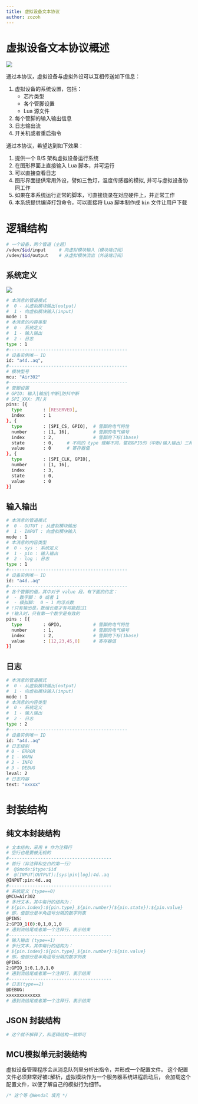 ```yaml
---
title: 虚拟设备文本协议
author: zozoh
---
```


# 虚拟设备文本协议概述

![](concept-overview.png)

通过本协议，虚拟设备与虚拟外设可以互相传送如下信息：

1. 虚拟设备的系统设置，包括：
   - 芯片类型
   - 各个管脚设置
   - Lua 源文件
2. 每个管脚的输入输出信息
3. 日志输出流
4. 开关机或者重启指令

通过本协议，希望达到如下效果：

1. 提供一个 B/S 架构虚拟设备运行系统
2. 在图形界面上直接输入 Lua 脚本，并可运行
3. 可以直接查看日志
4. 图形界面提供常用外设，譬如三色灯，温度传感器的模拟, 并可与虚拟设备协同工作
5. 如果在本系统运行正常的脚本，可直接烧录在对应硬件上，并正常工作
6. 本系统提供编译打包命令，可以直接将 Lua 脚本制作成 `bin` 文件让用户下载

# 逻辑结构

```bash
# 一个设备，两个管道（主题）
/vdev/$id/input     # 向虚拟模块输入（模块端订阅）
/vdev/$id/output    # 从虚拟模块流出（外设端订阅）
```

## 系统定义

![](chip-air302.png)

```bash
# 本消息的管道模式
#  0 - 从虚拟模块输出(output)
#  1 - 向虚拟模块输入(input)
mode : 1
# 本消息的内容类型
#  0 - 系统定义
#  1 - 输入输出
#  2 - 日志
type : 1
#---------------------------------------------
# 设备实例唯一 ID
id: "a4d..aq",
#---------------------------------------------
# 模块型号
mcu: "Air302"
#---------------------------------------------
# 管脚设置
# GPIO: 输入|输出|中断|防抖中断
# SPI_XXX: 开/关
pins: [{
  type        : [RESERVED],
  index       : 1
}, {
  type        : [SPI_CS, GPIO],  # 管脚的电气特性
  number      : [1, 16],         # 管脚的电气编号
  index       : 2,               # 管脚的下标(1base)
  state       : 0,     # 不同的 type 理解不同，譬如GPIO的（中断/输入输出）三种状态
  value       : 0      # 寄存器值
}, {
  type        : [SPI_CLK, GPIO],
  number      : [1, 16],
  index       : 3,
  state       : 0,
  value       : 0
}]
```

## 输入输出

```bash
# 本消息的管道模式
#  0 - OUTUT : 从虚拟模块输出
#  1 - INPUT : 向虚拟模块输入
mode : 1
# 本消息的内容类型
#  0 - sys : 系统定义
#  1 - pin : 输入输出
#  2 - log : 日志
type : 1
#---------------------------------------------
# 设备实例唯一 ID
id: "a4d..aq"
#---------------------------------------------
# 各个管脚的值，其中对于 value 段，有下面的约定：
#  - 数字脚： 0 或者 1
#  - 模拟脚:  0 ~ 1 的浮点数
# !只有输出是，数组长度才有可能超过1
# !输入时，只有第一个数字是有效的
pins : [{
  type        : GPIO,            # 管脚的电气特性
  number      : 1,               # 管脚的电气编号
  index       : 2,               # 管脚的下标(1base)
  value       : [12,23,45,0]     # 寄存器值
}]
```


## 日志

```bash
# 本消息的管道模式
#  0 - 从虚拟模块输出(output)
#  1 - 向虚拟模块输入(input)
mode : 1
# 本消息的内容类型
#  0 - 系统定义
#  1 - 输入输出
#  2 - 日志
type : 2
#---------------------------------------------
# 设备实例唯一 ID
id: "a4d..aq"
# 日志级别
# 0 - ERROR
# 1 - WARN
# 2 - INFO
# 3 - DEBUG
leval: 2
# 日志内容
text: "xxxxx"
```

# 封装结构

## 纯文本封装结构

```bash
# 文本结构，采用 # 作为注释行
# 空行也是要被无视的
#---------------------------------------
# 首行（非注释和空白的第一行）
#  @$mode:$type:$id
#  @(INPUT|OUTPUT):[sys|pin|log]:4d..aq
@INPUT:pin:4d..aq
#---------------------------------------
# 系统定义 (type==0)
@MCU=Air302
# 多行文本，其中每行的结构为：
# ${pin.index}:${pin.type}_${pin.number}(${pin.state}):${pin.value}
# 即，值部分是半角逗号分隔的数字列表
@PINS:
2:GPIO_1(0):0,1,0,1,0
# 遇到流结尾或者第一个注释行，表示结束
#---------------------------------------
# 输入输出 (type==1)
# 多行文本，其中每行的结构为：
# ${pin.index}:${pin.type}_${pin.number}:${pin.value}
# 即，值部分是半角逗号分隔的数字列表
@PINS:
2:GPIO_1:0,1,0,1,0
# 遇到流结尾或者第一个注释行，表示结束
#---------------------------------------
# 日志(type==2)
@DEBUG:
xxxxxxxxxxxxx
# 遇到流结尾或者第一个注释行，表示结束
```

## JSON 封装结构

```bash
# 这个就不解释了，和逻辑结构一致即可
```

## MCU模拟单元封装结构

虚拟设备管理程序会从消息队列里分析出指令，并形成一个配置文件。
这个配置文件必须非常好被`C`解析，虚拟模块作为一个服务器系统进程启动后，
会加载这个配置文件，以便了解自己的模拟行为细节。

```js
/* 这个等 @Wendal 填充 */
```